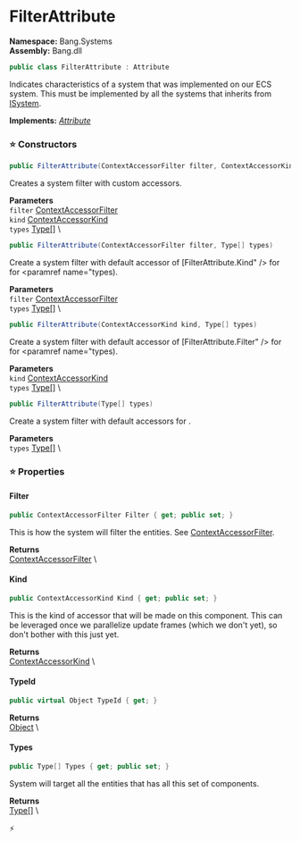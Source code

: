 # FilterAttribute

**Namespace:** Bang.Systems \
**Assembly:** Bang.dll

```csharp
public class FilterAttribute : Attribute
```

Indicates characteristics of a system that was implemented on our ECS system.
            This must be implemented by all the systems that inherits from [ISystem](../..//Bang/Systems/ISystem.html).

**Implements:** _[Attribute](https://learn.microsoft.com/en-us/dotnet/api/System.Attribute?view=net-7.0)_

### ⭐ Constructors
```csharp
public FilterAttribute(ContextAccessorFilter filter, ContextAccessorKind kind, Type[] types)
```

Creates a system filter with custom accessors.

**Parameters** \
`filter` [ContextAccessorFilter](../..//Bang/Contexts/ContextAccessorFilter.html) \
`kind` [ContextAccessorKind](../..//Bang/Contexts/ContextAccessorKind.html) \
`types` [Type[]](https://learn.microsoft.com/en-us/dotnet/api/System.Type?view=net-7.0) \

```csharp
public FilterAttribute(ContextAccessorFilter filter, Type[] types)
```

Create a system filter with default accessor of [FilterAttribute.Kind" /> for <paramref name="types](../../Bang/Systems/FilterAttribute.html#Kind" /> for <paramref name="types).

**Parameters** \
`filter` [ContextAccessorFilter](../..//Bang/Contexts/ContextAccessorFilter.html) \
`types` [Type[]](https://learn.microsoft.com/en-us/dotnet/api/System.Type?view=net-7.0) \

```csharp
public FilterAttribute(ContextAccessorKind kind, Type[] types)
```

Create a system filter with default accessor of [FilterAttribute.Filter" /> for <paramref name="types](../../Bang/Systems/FilterAttribute.html#Filter" /> for <paramref name="types).

**Parameters** \
`kind` [ContextAccessorKind](../..//Bang/Contexts/ContextAccessorKind.html) \
`types` [Type[]](https://learn.microsoft.com/en-us/dotnet/api/System.Type?view=net-7.0) \

```csharp
public FilterAttribute(Type[] types)
```

Create a system filter with default accessors for <paramref name="types" />.

**Parameters** \
`types` [Type[]](https://learn.microsoft.com/en-us/dotnet/api/System.Type?view=net-7.0) \

### ⭐ Properties
#### Filter
```csharp
public ContextAccessorFilter Filter { get; public set; }
```

This is how the system will filter the entities. See [ContextAccessorFilter](../..//Bang/Contexts/ContextAccessorFilter.html).

**Returns** \
[ContextAccessorFilter](../..//Bang/Contexts/ContextAccessorFilter.html) \
#### Kind
```csharp
public ContextAccessorKind Kind { get; public set; }
```

This is the kind of accessor that will be made on this component.
            This can be leveraged once we parallelize update frames (which we don't yet), so don't bother with this just yet.

**Returns** \
[ContextAccessorKind](../..//Bang/Contexts/ContextAccessorKind.html) \
#### TypeId
```csharp
public virtual Object TypeId { get; }
```

**Returns** \
[Object](https://learn.microsoft.com/en-us/dotnet/api/System.Object?view=net-7.0) \
#### Types
```csharp
public Type[] Types { get; public set; }
```

System will target all the entities that has all this set of components.

**Returns** \
[Type[]](https://learn.microsoft.com/en-us/dotnet/api/System.Type?view=net-7.0) \


⚡